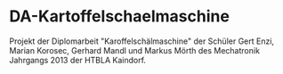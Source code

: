 # DA-Kartoffelschaelmaschine
Projekt der Diplomarbeit "Karoffelschälmaschine" der Schüler Gert Enzi, Marian Korosec, Gerhard Mandl und Markus Mörth des Mechatronik Jahrgangs 2013 der HTBLA Kaindorf. 
